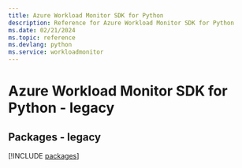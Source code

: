 ```yaml
---
title: Azure Workload Monitor SDK for Python
description: Reference for Azure Workload Monitor SDK for Python
ms.date: 02/21/2024
ms.topic: reference
ms.devlang: python
ms.service: workloadmonitor
---
```

# Azure Workload Monitor SDK for Python - legacy
## Packages - legacy
[!INCLUDE [packages](workload-monitor-index.md)]